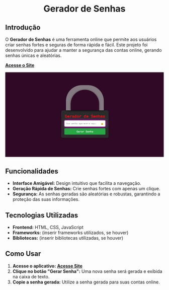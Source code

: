 <h1 align="center">Gerador de Senhas</h1>

## Introdução

O **Gerador de Senhas** é uma ferramenta online que permite aos usuários criar senhas fortes e seguras de forma rápida e fácil. Este projeto foi desenvolvido para ajudar a manter a segurança das contas online, gerando senhas únicas e aleatórias.

[**Acesse o Site**](https://fernandojesuss.github.io/ProjetoPortifolio/)

![Gerado de senhas](https://github.com/FernandoJesuss/Gerador_de_Senhas/blob/main/src/img/Cadeado.png)



## Funcionalidades

- **Interface Amigável:** Design intuitivo que facilita a navegação.
- **Geração Rápida de Senhas:** Crie senhas fortes com apenas um clique.
- **Segurança:** As senhas geradas são aleatórias e robustas, garantindo a proteção das suas informações.

## Tecnologias Utilizadas

- **Frontend:** HTML, CSS, JavaScript
- **Frameworks:** (inserir frameworks utilizados, se houver)
- **Bibliotecas:** (inserir bibliotecas utilizadas, se houver)

## Como Usar

1. **Acesse o aplicativo:** [**Acesse Site**](https://fernandojesuss.github.io/ProjetoPortifolio/)
2. **Clique no botão "Gerar Senha":** Uma nova senha será gerada e exibida na caixa de texto.
3. **Copie a senha gerada:** Utilize a senha gerada para suas contas online.
